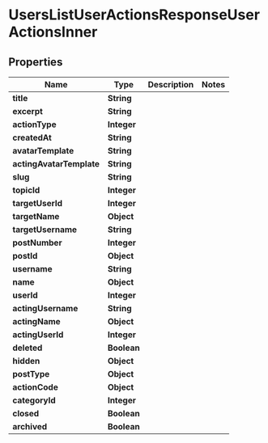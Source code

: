 

# UsersListUserActionsResponseUserActionsInner


## Properties

| Name | Type | Description | Notes |
|------------ | ------------- | ------------- | -------------|
|**title** | **String** |  |  |
|**excerpt** | **String** |  |  |
|**actionType** | **Integer** |  |  |
|**createdAt** | **String** |  |  |
|**avatarTemplate** | **String** |  |  |
|**actingAvatarTemplate** | **String** |  |  |
|**slug** | **String** |  |  |
|**topicId** | **Integer** |  |  |
|**targetUserId** | **Integer** |  |  |
|**targetName** | **Object** |  |  |
|**targetUsername** | **String** |  |  |
|**postNumber** | **Integer** |  |  |
|**postId** | **Object** |  |  |
|**username** | **String** |  |  |
|**name** | **Object** |  |  |
|**userId** | **Integer** |  |  |
|**actingUsername** | **String** |  |  |
|**actingName** | **Object** |  |  |
|**actingUserId** | **Integer** |  |  |
|**deleted** | **Boolean** |  |  |
|**hidden** | **Object** |  |  |
|**postType** | **Object** |  |  |
|**actionCode** | **Object** |  |  |
|**categoryId** | **Integer** |  |  |
|**closed** | **Boolean** |  |  |
|**archived** | **Boolean** |  |  |



